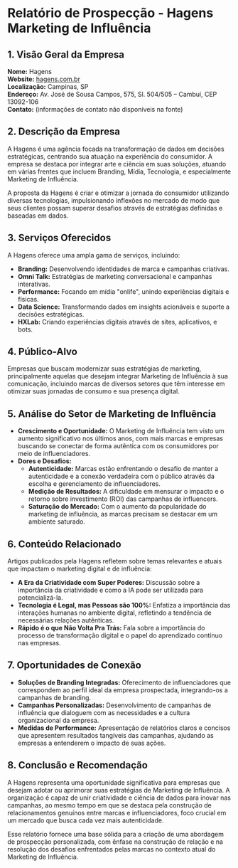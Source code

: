 # Relatório de Prospecção - Hagens Marketing de Influência

## 1. Visão Geral da Empresa
**Nome:** Hagens  
**Website:** [hagens.com.br](https://hagens.com.br)  
**Localização:** Campinas, SP  
**Endereço:** Av. José de Sousa Campos, 575, Sl. 504/505 – Cambuí, CEP 13092-106  
**Contato:** (informações de contato não disponíveis na fonte)  

## 2. Descrição da Empresa
A Hagens é uma agência focada na transformação de dados em decisões estratégicas, centrando sua atuação na experiência do consumidor. A empresa se destaca por integrar arte e ciência em suas soluções, atuando em várias frentes que incluem Branding, Mídia, Tecnologia, e especialmente Marketing de Influência. 

A proposta da Hagens é criar e otimizar a jornada do consumidor utilizando diversas tecnologias, impulsionando inflexões no mercado de modo que seus clientes possam superar desafios através de estratégias definidas e baseadas em dados.

## 3. Serviços Oferecidos
A Hagens oferece uma ampla gama de serviços, incluindo:
- **Branding:** Desenvolvendo identidades de marca e campanhas criativas.
- **Omni Talk:** Estratégias de marketing conversacional e campanhas interativas.
- **Performance:** Focando em mídia "onlife", unindo experiências digitais e físicas.
- **Data Science:** Transformando dados em insights acionáveis e suporte a decisões estratégicas.
- **HXLab:** Criando experiências digitais através de sites, aplicativos, e bots.

## 4. Público-Alvo
Empresas que buscam modernizar suas estratégias de marketing, principalmente aquelas que desejam integrar Marketing de Influência à sua comunicação, incluindo marcas de diversos setores que têm interesse em otimizar suas jornadas de consumo e sua presença digital.

## 5. Análise do Setor de Marketing de Influência
- **Crescimento e Oportunidade:** O Marketing de Influência tem visto um aumento significativo nos últimos anos, com mais marcas e empresas buscando se conectar de forma autêntica com os consumidores por meio de influenciadores.
- **Dores e Desafios:**
  - **Autenticidade:** Marcas estão enfrentando o desafio de manter a autenticidade e a conexão verdadeira com o público através da escolha e gerenciamento de influenciadores.
  - **Medição de Resultados:** A dificuldade em mensurar o impacto e o retorno sobre investimento (ROI) das campanhas de influencers.
  - **Saturação do Mercado:** Com o aumento da popularidade do marketing de influência, as marcas precisam se destacar em um ambiente saturado.

## 6. Conteúdo Relacionado
Artigos publicados pela Hagens refletem sobre temas relevantes e atuais que impactam o marketing digital e de influência:
- **A Era da Criatividade com Super Poderes:** Discussão sobre a importância da criatividade e como a IA pode ser utilizada para potencializá-la.
- **Tecnologia é Legal, mas Pessoas são 100%:** Enfatiza a importância das interações humanas no ambiente digital, refletindo a tendência de necessárias relações autênticas.
- **Rápido é o que Não Volta Pra Trás:** Fala sobre a importância do processo de transformação digital e o papel do aprendizado contínuo nas empresas.

## 7. Oportunidades de Conexão
- **Soluções de Branding Integradas:** Oferecimento de influenciadores que correspondem ao perfil ideal da empresa prospectada, integrando-os a campanhas de branding.
- **Campanhas Personalizadas:** Desenvolvimento de campanhas de influência que dialoguem com as necessidades e a cultura organizacional da empresa.
- **Medidas de Performance:** Apresentação de relatórios claros e concisos que apresentem resultados tangíveis das campanhas, ajudando as empresas a entenderem o impacto de suas ações.

## 8. Conclusão e Recomendação
A Hagens representa uma oportunidade significativa para empresas que desejam adotar ou aprimorar suas estratégias de Marketing de Influência. A organização é capaz de unir criatividade e ciência de dados para inovar nas campanhas, ao mesmo tempo em que se destaca pela construção de relacionamentos genuínos entre marcas e influenciadores, foco crucial em um mercado que busca cada vez mais autenticidade. 

Esse relatório fornece uma base sólida para a criação de uma abordagem de prospecção personalizada, com ênfase na construção de relação e na resolução dos desafios enfrentados pelas marcas no contexto atual do Marketing de Influência.